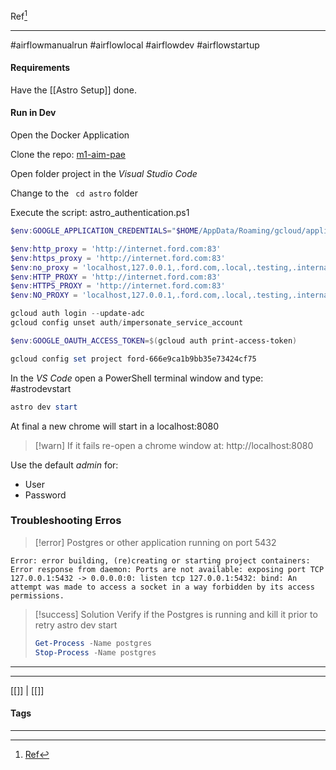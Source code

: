 Ref[^1]
***
#airflowmanualrun #airflowlocal #airflowdev #airflowstartup

#### Requirements
Have the [[Astro Setup]] done.


#### Run in Dev

Open the Docker Application

Clone the repo: [m1-aim-pae](https://github.ford.com/gdia-prognostics/m1-aim-pae)

Open folder project in the _Visual Studio Code_

Change to the ` cd astro` folder

Execute the script: astro_authentication.ps1

```Powershell
$env:GOOGLE_APPLICATION_CREDENTIALS="$HOME/AppData/Roaming/gcloud/application_default_credentials.json"

$env:http_proxy = 'http://internet.ford.com:83'
$env:https_proxy = 'http://internet.ford.com:83'
$env:no_proxy = 'localhost,127.0.0.1,.ford.com,.local,.testing,.internal,192.168.0.0/16'
$env:HTTP_PROXY = 'http://internet.ford.com:83'
$env:HTTPS_PROXY = 'http://internet.ford.com:83'
$env:NO_PROXY = 'localhost,127.0.0.1,.ford.com,.local,.testing,.internal,192.168.0.0/16'

gcloud auth login --update-adc
gcloud config unset auth/impersonate_service_account

$env:GOOGLE_OAUTH_ACCESS_TOKEN=$(gcloud auth print-access-token)

gcloud config set project ford-666e9ca1b9bb35e73424cf75
```

In the _VS Code_ open a PowerShell terminal window and type:
#astrodevstart
```PowerShell
astro dev start
```

At final a new chrome will start in a localhost:8080 
>[!warn] If it fails re-open a chrome window at:
>http://localhost:8080 

Use the default  _admin_ for:
- User 
- Password


### Troubleshooting Erros

>[!error] Postgres or other application running on port 5432

```
Error: error building, (re)creating or starting project containers: Error response from daemon: Ports are not available: exposing port TCP 127.0.0.1:5432 -> 0.0.0.0:0: listen tcp 127.0.0.1:5432: bind: An attempt was made to access a socket in a way forbidden by its access permissions.
```

>[!success] Solution
>Verify if the Postgres is running and kill it prior to retry astro dev start
>```PowerShell
>Get-Process -Name postgres
>Stop-Process -Name postgres
>```

***





***
[[]] | [[]]
#### Tags
***
[^1]: [Ref](#)